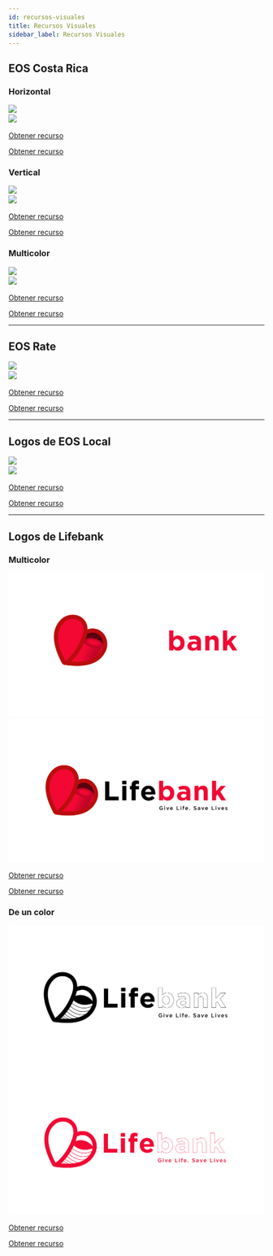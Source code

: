 ```yaml
---
id: recursos-visuales
title: Recursos Visuales 
sidebar_label: Recursos Visuales 
---
```



## EOS Costa Rica


### Horizontal


<div>
  <div style={{ float: "left", width: "50%", backgroundColor: "black" }}>
    <div
      style={{
        margin: "auto",
        padding: 50,
        backgroundColor: "black",
        width: "80%"
      }}
    >
      <img
        src="https://raw.githubusercontent.com/eoscostarica/design-assets/master/logos/eosCR/byw-horizontal-transparent-white.png"
      />
    </div>
  </div>
  <div style={{ float: "left", width: "50%"}}>
    <div style={{ margin: "auto", padding: 50, width: "80%" }}>
      <img src="https://raw.githubusercontent.com/eoscostarica/design-assets/master/logos/eosCR/byw-horizontal-transparent.png" />
    </div>
  </div>
</div>

<div>
    <div style={{ float: "left", width: "50%", paddingTop: 5 }}>
        <p>
            <a href="https://raw.githubusercontent.com/eoscostarica/design-assets/master/logos/eosCR/byw-horizontal-transparent-white.png">
                Obtener recurso
            </a>
        </p>
    </div>
    <div style={{ float: "left", width: "50%", paddingTop: 5 }}>
      <p>
        <a href="https://raw.githubusercontent.com/eoscostarica/design-assets/master/logos/eosCR/byw-horizontal-transparent.png">
          Obtener recurso
        </a>
      </p>
  </div>
</div>

### Vertical


<div>
  <div style={{ float: "left", width: "50%", backgroundColor: "black" }}>
    <div style={{ margin: "auto", padding: 50, width: "50%" }}>
      <img src="https://raw.githubusercontent.com/eoscostarica/design-assets/master/logos/eosCR/byw-vertical-transparent-white.png" />
    </div>
  </div>
  <div style={{ float: "left", width: "50%" }}>
    <div style={{ margin: "auto", padding: 50, width: "50%" }}>
      <img src="https://raw.githubusercontent.com/eoscostarica/design-assets/master/logos/eosCR/byw-vertical-transparent-black.png" />
    </div>
  </div>
</div>

<div>
    <div style={{ float: "left", width: "50%", paddingTop: 5 }}>
        <p>
            <a href="https://raw.githubusercontent.com/eoscostarica/design-assets/master/logos/eosCR/byw-vertical-transparent-white.png">
                Obtener recurso
            </a>
        </p>
    </div>
    <div style={{ float: "left", width: "50%", paddingTop: 5 }}>
      <p>
        <a href="https://raw.githubusercontent.com/eoscostarica/design-assets/master/logos/eosCR/byw-vertical-transparent-black.png">
          Obtener recurso
        </a>
      </p>
  </div>
</div>


### Multicolor

<div>
  <div style={{ float: "left", width: "50%", padding: 50 }}>
    <img
      style={{ align: "center" }}
      src="https://raw.githubusercontent.com/eoscostarica/design-assets/master/logos/eosCR/fullColor-horizontal-transparent-white.png"
    />
  </div>
  <div style={{ float: "left", width: "50%", padding: 50 }}>
    <div style={{ margin: "auto", width: "40%" }}>
      <img
        style={{ maxHeight: 350 }}
        src="https://raw.githubusercontent.com/eoscostarica/design-assets/master/logos/eosCR/fullColor-vertiall-transparent-white.png"
      />
    </div>
  </div>
</div>
<div>
    <div style={{ float: "left", width: "50%", paddingTop: 5 }}>
        <p>
            <a href="https://raw.githubusercontent.com/eoscostarica/design-assets/master/logos/eosCR/fullColor-horizontal-transparent-white.png">
                Obtener recurso
            </a>
        </p>
    </div>
    <div style={{ float: "left", width: "50%", paddingTop: 5 }}>
      <p>
        <a href="https://raw.githubusercontent.com/eoscostarica/design-assets/master/logos/eosCR/fullColor-vertiall-transparent-white.png">
          Obtener recurso
        </a>
      </p>
  </div>
</div>


* * * 

## EOS Rate

<div>
  <div style={{ float: "left", width: "50%", padding: 50 }}>
    <img src="https://raw.githubusercontent.com/eoscostarica/design-assets/master/logos/eosrate/eosrate--horizontal-solid-transparent-overlight.png" />
  </div>
  <div style={{ float: "left", width: "50%", padding: 50 }}>
    <div style={{ margin: "auto", width: "80%" }}>
      <img src="https://raw.githubusercontent.com/eoscostarica/design-assets/master/logos/eosrate/eosrate--vertical-solid-transparent-overlight.png" />
    </div>
  </div>
</div>
<div>
    <div style={{ float: "left", width: "50%", paddingTop: 5 }}>
        <p>
            <a href="https://raw.githubusercontent.com/eoscostarica/design-assets/master/logos/eosrate/eosrate--horizontal-solid-transparent-overlight.png">
                Obtener recurso
            </a>
        </p>
    </div>
    <div style={{ float: "left", width: "50%", paddingTop: 5 }}>
      <p>
        <a href="https://raw.githubusercontent.com/eoscostarica/design-assets/master/logos/eosrate/eosrate--vertical-solid-transparent-overlight.png">
          Obtener recurso
        </a>
      </p>
  </div>
</div>

* * * 

## Logos de EOS Local


<div>
  <div
    style={{
      float: "left",
      width: "50%",
      padding: 50,
      backgroundColor: "black"
    }}
  >
    <img
      style={{ backgroundColor: "black" }}
      src="https://raw.githubusercontent.com/eoscostarica/design-assets/master/logos/eoslocal/eos-Local-forDarkBg.png"
    />
  </div>
  <div style={{ float: "left", width: "50%", padding: 50 }}>
    <img src="https://raw.githubusercontent.com/eoscostarica/design-assets/master/logos/eoslocal/eos-Local-forlightBg.png" />
  </div>
</div>
<div>
    <div style={{ float: "left", width: "50%", paddingTop: 5 }}>
        <p>
            <a href="https://raw.githubusercontent.com/eoscostarica/design-assets/master/logos/eoslocal/eos-Local-forDarkBg.png">
                Obtener recurso
            </a>
        </p>
    </div>
    <div style={{ float: "left", width: "50%", paddingTop: 5 }}>
      <p>
        <a href="https://raw.githubusercontent.com/eoscostarica/design-assets/master/logos/eoslocal/eos-Local-forlightBg.png">
          Obtener recurso
        </a>
      </p>
  </div>
</div>


* * * 


## Logos de Lifebank

### Multicolor

<div>
  <div
    style={{
      float: "left",
      width: "50%",
      padding: 50,
      backgroundColor: "black"
    }}
  >
    <img
      style={{ backgroundColor: "black" }}
      src="https://raw.githubusercontent.com/eoscostarica/lifebank/master/docs/logos/1-Overblack-lifebank-logo-v1-may25-2020-01.svg"
    />
  </div>
  <div style={{ float: "left", width: "50%", padding: 50 }}>
    <img src="https://raw.githubusercontent.com/eoscostarica/lifebank/master/docs/logos/2-OverWhite-lifebank-logo-v1-may25-2020-01.svg" />
  </div>
</div>
<div>
    <div style={{ float: "left", width: "50%", paddingTop: 5 }}>
        <p>
            <a href="https://raw.githubusercontent.com/eoscostarica/lifebank/master/docs/logos/1-Overblack-lifebank-logo-v1-may25-2020-01.svg">
                Obtener recurso
            </a>
        </p>
    </div>
    <div style={{ float: "left", width: "50%", paddingTop: 5 }}>
      <p>
        <a href="https://raw.githubusercontent.com/eoscostarica/lifebank/master/docs/logos/2-OverWhite-lifebank-logo-v1-may25-2020-01.svg">
          Obtener recurso
        </a>
      </p>
  </div>
</div>

### De un color

<div>
  <div style={{ float: "left", width: "50%", padding: 50 }}>
    <img src="https://raw.githubusercontent.com/eoscostarica/lifebank/master/docs/logos/3-byw-OverWhite--lifebank-logo-v1-may25-2020-01.svg" />
  </div>
  <div style={{ float: "left", width: "50%", padding: 50 }}>
    <img src="https://raw.githubusercontent.com/eoscostarica/lifebank/master/docs/logos/4-singleColor-OverWhite--lifebank-logo-v1-may25-2020-01.svg" />
  </div>
</div>
<div>
    <div style={{ float: "left", width: "50%", paddingTop: 5 }}>
        <p>
            <a href="https://raw.githubusercontent.com/eoscostarica/lifebank/master/docs/logos/1-Overblack-lifebank-logo-v1-may25-2020-01.svg">
                Obtener recurso
            </a>
        </p>
    </div>
    <div style={{ float: "left", width: "50%", paddingTop: 5 }}>
      <p>
        <a href="https://raw.githubusercontent.com/eoscostarica/lifebank/master/docs/logos/3-byw-OverWhite--lifebank-logo-v1-may25-2020-01.svg">
          Obtener recurso
        </a>
      </p>
  </div>
</div>